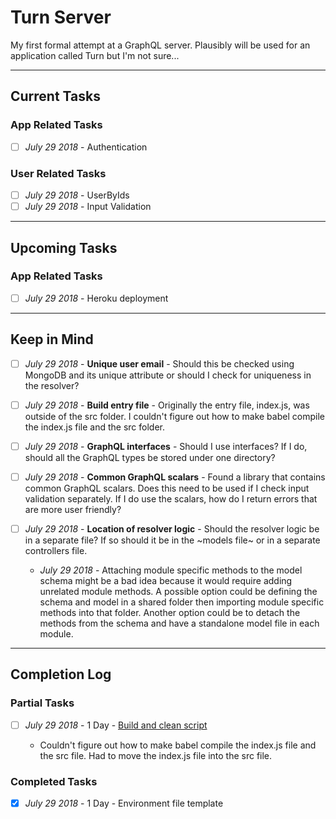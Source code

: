 # Turn Server

My first formal attempt at a GraphQL server. Plausibly will be used for an application called Turn but I'm not sure...

<hr>

## Current Tasks

### App Related Tasks

- [ ] _July 29 2018_ - Authentication

### User Related Tasks

- [ ] _July 29 2018_ - UserByIds
- [ ] _July 29 2018_ - Input Validation

<hr>

## Upcoming Tasks

### App Related Tasks

- [ ] _July 29 2018_ - Heroku deployment

<hr>

## Keep in Mind

- [ ] _July 29 2018_ - **Unique user email** - Should this be checked using MongoDB and its unique attribute or should I check for uniqueness in the resolver?

- [ ] _July 29 2018_ - <a id="#babel-build">**Build entry file**</a> - Originally the entry file, index.js, was outside of the src folder. I couldn't figure out how to make babel compile the index.js file and the src folder.

- [ ] _July 29 2018_ - **GraphQL interfaces** - Should I use interfaces? If I do, should all the GraphQL types be stored under one directory?

- [ ] _July 29 2018_ - **Common GraphQL scalars** - Found a library that contains common GraphQL scalars. Does this need to be used if I check input validation separately. If I do use the scalars, how do I return errors that are more user friendly?

- [ ] _July 29 2018_ - **Location of resolver logic** - Should the resolver logic be in a separate file? If so should it be in the ~models file~ or in a separate controllers file.
  - _July 29 2018_ - Attaching module specific methods to the model schema might be a bad idea because it would require adding unrelated module methods. A possible option could be defining the schema and model in a shared folder then importing module specific methods into that folder. Another option could be to detach the methods from the schema and have a standalone model file in each module.

<hr>

## Completion Log

### Partial Tasks

- [ ] _July 29 2018_ - 1 Day - [Build and clean script](#babel-build)

  - Couldn't figure out how to make babel compile the index.js file and the src file. Had to move the index.js file into the src file.

### Completed Tasks

- [x] _July 29 2018_ - 1 Day - Environment file template
